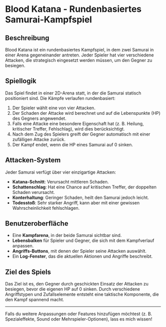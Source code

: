 # Blood Katana - Rundenbasiertes Samurai-Kampfspiel

## Beschreibung
Blood Katana ist ein rundenbasiertes Kampfspiel, in dem zwei Samurai in einer Arena gegeneinander antreten. Jeder Spieler hat vier verschiedene Attacken, die strategisch eingesetzt werden müssen, um den Gegner zu besiegen.

## Spiellogik
Das Spiel findet in einer 2D-Arena statt, in der die Samurai statisch positioniert sind. Die Kämpfe verlaufen rundenbasiert:
1. Der Spieler wählt eine von vier Attacken.
2. Der Schaden der Attacke wird berechnet und auf die Lebenspunkte (HP) des Gegners angewendet.
3. Falls eine Attacke eine besondere Eigenschaft hat (z. B. Heilung, kritischer Treffer, Fehlschlag), wird dies berücksichtigt.
4. Nach dem Zug des Spielers greift der Gegner automatisch mit einer zufälligen Attacke zurück.
5. Der Kampf endet, wenn die HP eines Samurai auf 0 sinken.

## Attacken-System
Jeder Samurai verfügt über vier einzigartige Attacken:
- **Katana-Schnitt**: Verursacht mittleren Schaden.
- **Schattenschlag**: Hat eine Chance auf kritischen Treffer, der doppelten Schaden verursacht.
- **Konterhaltung**: Geringer Schaden, heilt den Samurai jedoch leicht.
- **Todesstoß**: Sehr starker Angriff, kann aber mit einer gewissen Wahrscheinlichkeit fehlschlagen.

## Benutzeroberfläche
- Eine **Kampfarena**, in der beide Samurai sichtbar sind.
- **Lebensbalken** für Spieler und Gegner, die sich mit dem Kampfverlauf anpassen.
- **Angriffs-Buttons**, mit denen der Spieler seine Attacken auswählt.
- Ein **Log-Fenster**, das die aktuellen Aktionen und Angriffe beschreibt.

## Ziel des Spiels
Das Ziel ist es, den Gegner durch geschickten Einsatz der Attacken zu besiegen, bevor die eigenen HP auf 0 sinken. Durch verschiedene Angriffstypen und Zufallselemente entsteht eine taktische Komponente, die den Kampf spannend macht.

---
Falls du weitere Anpassungen oder Features hinzufügen möchtest (z. B. Spezialeffekte, Sound oder Mehrspieler-Optionen), lass es mich wissen!
